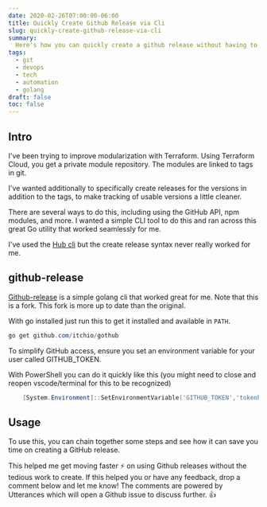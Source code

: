 ```yaml
---
date: 2020-02-26T07:00:00-06:00
title: Quickly Create Github Release via Cli
slug: quickly-create-github-release-via-cli
summary:
  Here's how you can quickly create a github release without having to go through the web interface
tags:
  - git
  - devops
  - tech
  - automation
  - golang
draft: false
toc: false
---
```


## Intro

I've been trying to improve modularization with Terraform.
Using Terraform Cloud, you get a private module repository.
The modules are linked to tags in git.

I've wanted additionally to specifically create releases for the versions in addition to the tags, to make tracking of usable versions a little cleaner.

There are several ways to do this, including using the GitHub API, npm modules, and more.
I wanted a simple CLI tool to do this and ran across this great Go utility that worked seamlessly for me.

I've used the [Hub cli](http://bit.ly/2w1fZYu) but the create release syntax never really worked for me.

## github-release

[Github-release](http://bit.ly/32qoDM9) is a simple golang cli that worked great for me.
Note that this is a fork.
This fork is more up to date than the original.

With go installed just run this to get it installed and available in `PATH`.

```powershell
go get github.com/itchio/gothub
```

To simplify GitHub access, ensure you set an environment variable for your user called GITHUB_TOKEN.

With PowerShell you can do it quickly like this (you might need to close and reopen vscode/terminal for this to be recognized)

```powershell
    [System.Environment]::SetEnvironmentVariable('GITHUB_TOKEN','tokenhere','User')
```

## Usage

To use this, you can chain together some steps and see how it can save you time on creating a GitHub release.



This helped me get moving faster ⚡ on using Github releases without the tedious work to create.
If this helped you or have any feedback, drop a comment below and let me know!
The comments are powered by Utterances which will open a Github issue to discuss further. 👍

